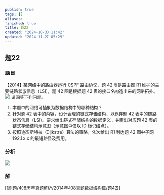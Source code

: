 ```yaml
---
publish: true
tags: []
aliases: 
finished: true
title: 题22
created: "2024-10-30 11:42"
updated: "2024-11-27 05:29"
---
```

## 题22
### 题目
【2014】某网络中的路由器运行 OSPF 路由协议，题 42 表是路由器 R1 维护的主要链路状态信息（LSI），题 42 图是根据题 42 表的接口名构造出来的网络拓扑。
![](https://img.hwenyi.live/202411270100972.webp)
请回答下列问题。
1. 本题中的网络可抽象为数据结构中的哪种结构？
2. 针对题 42 表中的内容，设计合理的链式存储结构，以保存题 42 表中的链路状态信息（LSI）。要求给出链式存储结构的数据定义，并画出对应题 42 表的链式存储结构示意图（示意图中仅以 ID 标识结点）。
3. 按照迪杰斯特拉（Dijkstra）算法的策略，依次给出 R1 到达题 42 图中子网 192.1.x.x 的最短路径及费用。
### 分析
![](https://img.hwenyi.live/202411271329239.webp)
### 解
[[刷题/408历年真题解析/2014年408真题数据结构篇/题42]]